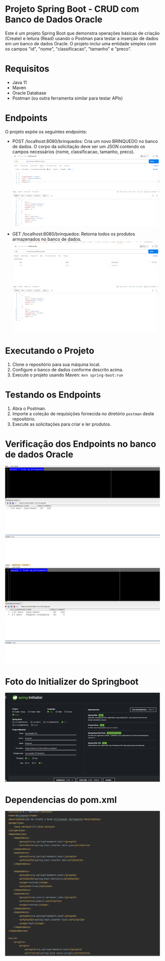 # Projeto Spring Boot - CRUD com Banco de Dados Oracle

Este é um projeto Spring Boot que demonstra operações básicas de criação (Create) e leitura (Read) usando o Postman para testar a inserção de dados em um banco de dados Oracle. O projeto inclui uma entidade simples com os campos "id", "nome", "classificacao", "tamanho" e "preco".

# Requisitos

* Java 11
* Maven
* Oracle Database
* Postman (ou outra ferramenta similar para testar APIs)

# Endpoints

O projeto expõe os seguintes endpoints:

* POST /localhost:8080/brinquedos: Cria um novo BRINQUEDO no banco de dados. O corpo da solicitação deve ser um JSON contendo os campos necessários (nome, classificacao, tamanho, preco).
![foto do post no postman](https://github.com/PhabloFiap/Checkpoint2-1sem/blob/main/fotos%20do%20projeto/segundo%20post.png)


* GET /localhost:8080/brinquedos: Retorna todos os produtos armazenados no banco de dados.
![foto do create no postman](https://github.com/PhabloFiap/Checkpoint2-1sem/blob/main/fotos%20do%20projeto/get%20com%202%20brinquedos%20add.png)

# Executando o Projeto

1. Clone o repositório para sua máquina local.
2. Configure o banco de dados conforme descrito acima.
3. Execute o projeto usando Maven:
  `mvn spring-boot:run`

# Testando os Endpoints

1. Abra o Postman.
2. Importe a coleção de requisições fornecida no diretório `postman` deste repositório.
3. Execute as solicitações para criar e ler produtos.

# Verificação dos Endpoints no banco de dados Oracle

![abrindo banco de dados sem nenhum post](https://github.com/PhabloFiap/Checkpoint2-1sem/blob/main/fotos%20do%20projeto/verificacao%20oracle.png)
![inserção do Post do java no Oracle](https://github.com/PhabloFiap/Checkpoint2-1sem/blob/main/fotos%20do%20projeto/segunda%20insercao%20bd.png)


# Foto do Initializer do Springboot 

![print do initializer](https://github.com/PhabloFiap/Checkpoint2-1sem/blob/main/fotos%20do%20projeto/springboot%20int.jpg)
# Dependencias do pom.xml
![print das dependencias](https://github.com/PhabloFiap/Checkpoint2-1sem/blob/main/fotos%20do%20projeto/dependencia%20do%20pom.png)
